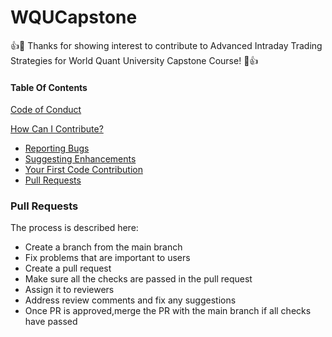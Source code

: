 # WQUCapstone
:+1::tada: Thanks for showing interest to contribute to Advanced Intraday Trading Strategies for World Quant University Capstone Course! :tada::+1: 

#### Table Of Contents

[Code of Conduct](#code-of-conduct)

[How Can I Contribute?](#how-can-i-contribute)
  * [Reporting Bugs](#reporting-bugs)
  * [Suggesting Enhancements](#suggesting-enhancements)
  * [Your First Code Contribution](#your-first-code-contribution)
  * [Pull Requests](#pull-requests)

### Pull Requests

The process is described here:
- Create a branch from the main branch
- Fix problems that are important to users
- Create a pull request
- Make sure all the checks are passed in the pull request 
- Assign it to reviewers
- Address review comments and fix any suggestions
- Once PR is approved,merge the PR with the main branch if all checks have passed